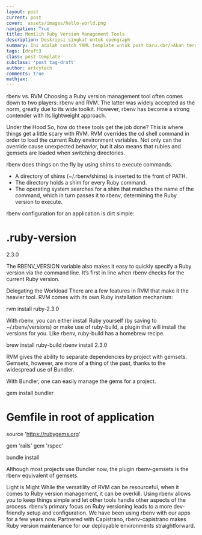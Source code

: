 ```yaml
---
layout: post
current: post
cover:  assets/images/hello-world.png
navigation: True
title: Memilih Ruby Version Management Tools
description: Deskripsi singkat untuk opengraph
summary: Ini adalah contoh YAML template untuk post baru.<br/>Akan terus diupdate tergantung kebutuhan dan versi terbaru.
tags: [draft]
class: post-template
subclass: 'post tag-draft'
author: artcytech
comments: true
mathjax:
---
```


rbenv vs. RVM
Choosing a Ruby version management tool often comes down to two players: rbenv and RVM. The latter was widely accepted as the norm, greatly due to its wide toolkit. However, rbenv has become a strong contender with its lightweight approach.

Under the Hood
So, how do these tools get the job done? This is where things get a little scary with RVM. RVM overrides the cd shell command in order to load the current Ruby environment variables. Not only can the override cause unexpected behavior, but it also means that rubies and gemsets are loaded when switching directories.

rbenv does things on the fly by using shims to execute commands.

* A directory of shims (~/.rbenv/shims) is inserted to the front of PATH.
* The directory holds a shim for every Ruby command.
* The operating system searches for a shim that matches the name of the command, which in turn passes it to rbenv, determining the Ruby version to execute.

rbenv configuration for an application is dirt simple:

# .ruby-version
2.3.0

The RBENV_VERSION variable also makes it easy to quickly specify a Ruby version via the command line. It’s first in line when rbenv checks for the current Ruby version.

Delegating the Workload
There are a few features in RVM that make it the heavier tool. RVM comes with its own Ruby installation mechanism:

rvm install ruby-2.3.0

With rbenv, you can either install Ruby yourself (by saving to ~/.rbenv/versions) or make use of ruby-build, a plugin that will install the versions for you. Like rbenv, ruby-build has a homebrew recipe.

brew install ruby-build
rbenv install 2.3.0

RVM gives the ability to separate dependencies by project with gemsets. Gemsets, however, are more of a thing of the past, thanks to the widespread use of Bundler.

With Bundler, one can easily manage the gems for a project.

gem install bundler

# Gemfile in root of application
source 'https://rubygems.org'

gem 'rails'
gem 'rspec'

bundle install

Although most projects use Bundler now, the plugin rbenv-gemsets is the rbenv equivalent of gemsets.

Light is Might
While the versatility of RVM can be resourceful, when it comes to Ruby version management, it can be overkill. Using rbenv allows you to keep things simple and let other tools handle other aspects of the process. rbenv’s primary focus on Ruby versioning leads to a more dev-friendly setup and configuration.  We have been using rbenv with our apps for a few years now. Partnered with Capistrano, rbenv-capistrano makes Ruby version maintenance for our deployable environments straightforward.